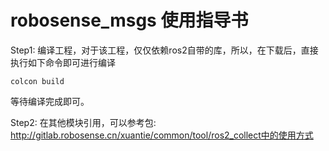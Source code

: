 # robosense_msgs 使用指导书



Step1: 编译工程，对于该工程，仅仅依赖ros2自带的库，所以，在下载后，直接执行如下命令即可进行编译

`colcon build`

等待编译完成即可。 

Step2: 在其他模块引用，可以参考包: http://gitlab.robosense.cn/xuantie/common/tool/ros2_collect中的使用方式